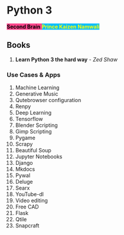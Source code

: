 # Python 3

<span style='background-color:#ff468b;'><span style='color:#000000;'>**Second Brain**</span> <span style='background-color:#00bfff;'><span style='color:#ffff00;'>**Prince Kaizen Namwali**</span> 

## Books
1. **Learn Python 3 the hard way** - *Zed Shaw*


### Use Cases & Apps
<!--  The list is partially objective, with a few bits of subjective experience and mild trials with various apps. -->

1. Machine Learning <!-- Python is a language that synonymous with the terms machine learning and artificial intelligence due to the extensive library of frameworks, libraries and tools that surround it -->
2. Generative Music <!-- This is a broad field, but there are some specific examples of repositories that utilize this -->
3. Qutebrowser configuration <!-- This is a keyboard driven browser with vim keybindings and highly configurable with the pow wow of the serpent -->
4. Renpy <!-- God forbid that you ever have to create a visual novel for some reason. The most boring form of game development. Correction its not game development its just a PowerPoint -->
5. Deep Learning <!-- Keras is on the top tier suite of tools - a high level neural network library -->
6. Tensorflow <!-- The most popular deep learning framework created by Google -->
7. Blender Scripting <!-- The most powerful 3D suite of tools can be advanced with a little bit of .py -->
8. Gimp Scripting <!-- one of the languages that can be used with the Gimp API to extend its functionality -->
9. Pygame <!-- One of the slowest game frameworks/ lite engine -->
10. Scrapy <!-- Web scraping advanced -->
11. Beautiful Soup <!-- basic web scraper -->
12. Jupyter Notebooks <!-- Feature rich interpreter for Python-->
13. Django <!-- web framework for building sites -->
14. Mkdocs <!-- project documentation tool - static site generator -->
15. Pywal <!-- Color Scheme generator -->
16. Deluge <!-- It's a BitTorrent client -->
17. Searx <!-- you can actually need that bit of python, if you really want to create an excellent instance -->
18. YouTube-dl <!-- This is the ultimate tool for downloading videos on the web, not just YouTube. Its scrape like/ web crawling nature is the most unique under the heavens -->
19. Video editing <!-- Pitivi, open shot, Flowblade... -->
20. Free CAD
21. Flask <!-- a microframeworks for building web apps -->
22. Qtile <!-- A window manager that used Python for it's configuration and was also written in python -->
23. Snapcraft 

